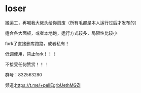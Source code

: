 # loser
搬运工，再喊我大佬头给你扇废（所有毛都是本人运行过后才发布的）

适合各大面板，或者本地跑，运行方式较多，局限性比较小

fork了直接删库跑路，或者私有！


低调使用，禁止fork！！！


不接受任何赞赏！！！



群号：832563280


频道:https://t.me/+pellEgrbUethMGZl
